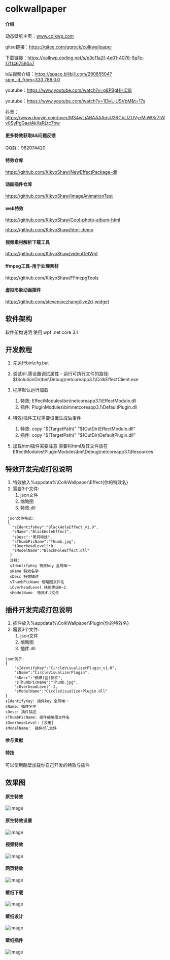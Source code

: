 # colkwallpaper

#### 介绍
动态壁纸主页：www.colkwp.com 

gitee链接：https://gitee.com/qqrock/colkwallpaper

下载链接：https://colkwp.coding.net/s/e3cf1a2f-4e01-4076-9a7e-17f1467590a7

b站视频介绍：https://space.bilibili.com/29085504?spm_id_from=333.788.0.0

youtube：https://www.youtube.com/watch?v=g8PBgHHiCl8

youtube：https://www.youtube.com/watch?v=1I3vL-USVbM&t=17s

抖音：https://www.douyin.com/user/MS4wLjABAAAAqsU3RCbLlZUVyrMnWXr7IWv0SyPgGaelAkXaRLtc7bw

#### 更多特效获取&&问题反馈

QQ群：982074420

#### 特效仓库

https://github.com/KikyoShaw/NewEffectPackage-dll

#### 动画插件仓库

https://github.com/KikyoShaw/ImageAnimationTest

#### web特效
https://github.com/KikyoShaw/Cool-photo-album-html

https://github.com/KikyoShaw/html-demo

#### 视频素材解析下载工具

https://github.com/KikyoShaw/videoGetWpf

#### ffmpeg工具-用于处理素材

https://github.com/KikyoShaw/FFmepgTools

#### 虚拟形象动画插件

https://github.com/stevenjoezhang/live2d-widget


## 软件架构
软件架构说明
 使用 wpf .net core 3.1 

## 开发教程
  1. 先运行bin\cfg.bat

  2. 调试dll,需设置调试属性
    - 运行可执行文件的路径: $(SolutionDir)bin\Debug\netcoreapp3.1\ColkEffectClient.exe

  3. 程序默认运行加载  
     1. 特效: EffectModules\bin\netcoreapp3.1\EffectModule.dll
     2. 插件: PluginModules\bin\netcoreapp3.1\DefaultPlugin.dll

  4. 特效/插件工程需要设置生成后事件
     1. 特效: copy  "$(TargetPath)"  "$(OutDir)EffectModule.dll"
	 2. 插件: copy  "$(TargetPath)"  "$(OutDir)DefaultPlugin.dll"

  5. 加载html插件需要注意
     需要将html及其文件放在EffectModules\PluginModules\bin\Debug\netcoreapp3.1\Resources


## 特效开发完成打包说明
 1. 特效放入%appdata%\ColkWallpaper\Effect\{你的特效名}
 2. 需要3个文件: 
    1. json文件 
    2. 缩略图
    3. 特效.dll
   
 
  ```
   json文件格式:
   {
     "sIdentifyKey":"BlackHoleEffect_v1.0",
 	 "sName":"BlackHoleEffect",
	 "sDesc":"黑洞特效",
	 "sThumbPicName":"Thumb.jpg",
	 "iOverheadLevel":0,
	 "sModelName":"BlackHoleEffect.dll"
	}	
    注释:
	sIdentifyKey 特效key 全局唯一
	sName 特效名字
	sDesc 特效描述
	sThumbPicName 缩略图文件名
	iOverheadLevel 耗能等级0~2
	sModelName  特效dll文件
  ```
	
## 插件开发完成打包说明

 1. 插件放入%appdata%\ColkWallpaper\Plugin\{你的特效名}
 2. 需要3个文件: 
    1. json文件 
    2. 缩略图
    3. 插件.dll
  
  ```
  json例子:
  {
      "sIdentifyKey":"CircleVisualizerPlugin_v1.0",
      "sName":"CircleVisualizerPlugin",
      "sDesc":"频谱(圆)插件",
      "sThumbPicName":"Thumb.jpg",
      "iOverheadLevel":1,
      "sModelName":"CircleVisualizerPlugin.dll"
  }
  sIdentifyKey: 插件key 全局唯一
  sName: 插件名字
  sDesc: 插件描述
  sThumbPicName: 插件缩略图文件名
  iOverheadLevel: [没用]
  sModelName:  插件dll文件
  ```

#### 参与贡献



#### 特技

可以使用酷壁加载你自己开发的特效与插件

## 效果图
#### 原生特效
![image](https://github.com/KikyoShaw/colkwallpaper-master/blob/master/Image/1.png)

#### 原生特效设置
![image](https://github.com/KikyoShaw/colkwallpaper-master/blob/master/Image/2.png)

#### 视频特效
![image](https://github.com/KikyoShaw/colkwallpaper-master/blob/master/Image/3.png)

#### 网页特效
![image](https://github.com/KikyoShaw/colkwallpaper-master/blob/master/Image/4.png)

#### 壁纸下载
![image](https://github.com/KikyoShaw/colkwallpaper-master/blob/master/Image/5.png)

#### 壁纸设计
![image](https://github.com/KikyoShaw/colkwallpaper-master/blob/master/Image/6.png)

#### 壁纸插件
![image](https://github.com/KikyoShaw/colkwallpaper-master/blob/master/Image/7.png)

